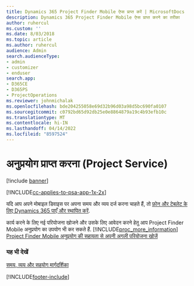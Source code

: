 ```yaml
---
title: Dynamics 365 Project Finder Mobile ऐप्स प्राप्त करें | MicrosoftDocs
description: Dynamics 365 Project Finder Mobile ऐप्स प्राप्त करने का तरीका
author: ruhercul
ms.custom: ''
ms.date: 8/03/2018
ms.topic: article
ms.author: ruhercul
audience: Admin
search.audienceType:
- admin
- customizer
- enduser
search.app:
- D365CE
- D365PS
- ProjectOperations
ms.reviewer: johnmichalak
ms.openlocfilehash: bde204255058e69d32b96d03a98d5bc690fa0107
ms.sourcegitcommit: c0792bd65d92db25e0e8864879a19c4b93efb10c
ms.translationtype: MT
ms.contentlocale: hi-IN
ms.lasthandoff: 04/14/2022
ms.locfileid: "8597524"
---
```

# <a name="get-the-apps-project-service"></a>अनुप्रयोग प्राप्त करना (Project Service)

[!include [banner](../includes/psa-now-project-operations.md)]

[!INCLUDE[cc-applies-to-psa-app-1x-2x](../includes/cc-applies-to-psa-app-1x-2x.md)]

यदि आप अपने मोबाइल डिवाइस पर अपना समय और व्यय दर्ज करना चाहते हैं, तो [फ़ोन और टेबलेट के लिए Dynamics 365 पाएँ और स्थापित करें](/dynamics365/mobile-app/dynamics-365-phones-tablets-users-guide).  
  
 कार्य करने के लिए नई परियोजना खोजने और उसके लिए आवेदन करने हेतु आप Project Finder Mobile अनुप्रयोग का उपयोग भी कर सकते हैं. [!INCLUDE[proc_more_information](../includes/proc-more-information.md)] [Project Finder Mobile अनुप्रयोग की सहायता से अपनी अगली परियोजना खोजें](../psa/find-next-project-finder-mobile-app.md) 
  
### <a name="see-also"></a>यह भी देखें  
 [समय, व्यय और सहयोग मार्गदर्शिका](../psa/time-expense-collaboration-guide.md)


[!INCLUDE[footer-include](../includes/footer-banner.md)]
